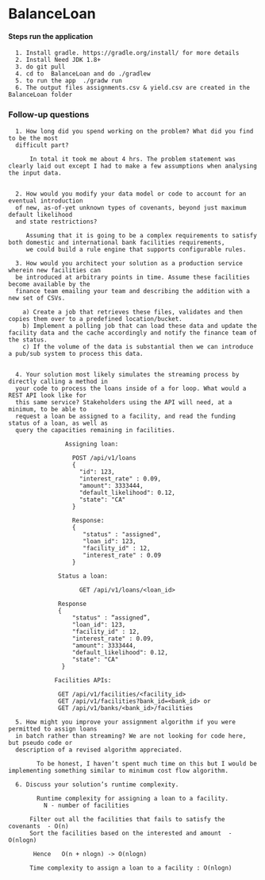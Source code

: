 # BalanceLoan

#### Steps run the application
      
      1. Install gradle. https://gradle.org/install/ for more details
      2. Install Need JDK 1.8+
      3. do git pull
      4. cd to  BalanceLoan and do ./gradlew 
      5. to run the app  ./gradw run
      6. The output files assignments.csv & yield.csv are created in the BalanceLoan folder 
      
### Follow-up questions

      1. How long did you spend working on the problem? What did you find to be the most
      difficult part?
     
          In total it took me about 4 hrs. The problem statement was clearly laid out except I had to make a few assumptions when analysing the input data. 
              
      
      2. How would you modify your data model or code to account for an eventual introduction
      of new, as-of-yet unknown types of covenants, beyond just maximum default likelihood
      and state restrictions?
      
         Assuming that it is going to be a complex requirements to satisfy both domestic and international bank facilities requirements, 
         we could build a rule engine that supports configurable rules. 
      
      3. How would you architect your solution as a production service wherein new facilities can
      be introduced at arbitrary points in time. Assume these facilities become available by the
      finance team emailing your team and describing the addition with a new set of CSVs.
      	
        a) Create a job that retrieves these files, validates and then copies them over to a predefined location/bucket. 
        b) Implement a polling job that can load these data and update the facility data and the cache accordingly and notify the finance team of the status.
        c) If the volume of the data is substantial then we can introduce a pub/sub system to process this data.
      
     
      4. Your solution most likely simulates the streaming process by directly calling a method in
      your code to process the loans inside of a for loop. What would a REST API look like for
      this same service? Stakeholders using the API will need, at a minimum, to be able to
      request a loan be assigned to a facility, and read the funding status of a loan, as well as
      query the capacities remaining in facilities.
      
                    Assigning loan:

                      POST /api/v1/loans  
                      {
                        "id": 123,
                        "interest_rate" : 0.09,
                        "amount": 3333444,
                        "default_likelihood": 0.12,
                        "state": "CA"
                      }

                      Response:
                      {
                         "status" : "assigned",
                         "loan_id": 123,
                         "facility_id" : 12,
                         "interest_rate" : 0.09		
                      }

                  Status a loan:

                        GET /api/v1/loans/<loan_id>

                  Response
                  {
                      "status" : “assigned”,
                      "loan_id": 123,
                      "facility_id" : 12,
                      "interest_rate" : 0.09,
                      "amount": 3333444,
                      "default_likelihood": 0.12,
                      "state": "CA"
                   }

                 Facilities APIs:

                  GET /api/v1/facilities/<facility_id>
                  GET /api/v1/facilities?bank_id=<bank_id> or
                  GET /api/v1/banks/<bank_id>/facilities	

      5. How might you improve your assignment algorithm if you were permitted to assign loans
      in batch rather than streaming? We are not looking for code here, but pseudo code or
      description of a revised algorithm appreciated.
	
	        To be honest, I haven’t spent much time on this but I would be implementing something similar to minimum cost flow algorithm.
      
      6. Discuss your solution’s runtime complexity.
    	
            Runtime complexity for assigning a loan to a facility.
              N - number of facilities

          Filter out all the facilities that fails to satisfy the covenants  - O(n)
          Sort the facilities based on the interested and amount  - O(nlogn)

           Hence   O(n + nlogn) -> O(nlogn)

          Time complexity to assign a loan to a facility : O(nlogn) 
